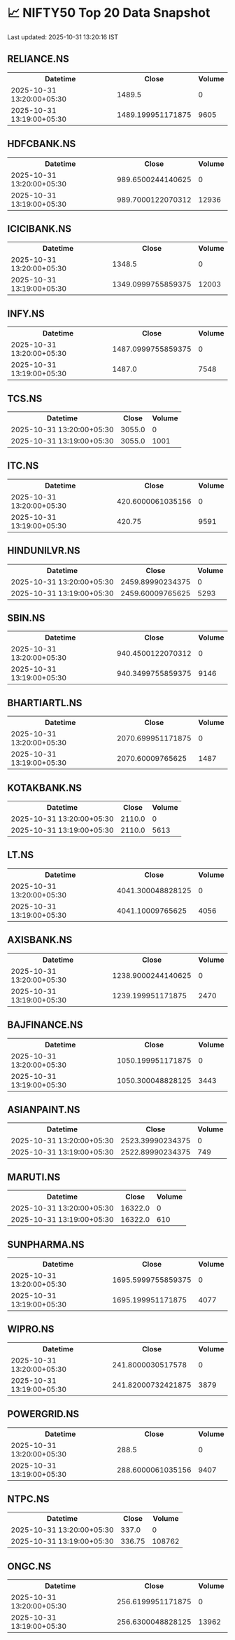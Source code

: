 # 📈 NIFTY50 Top 20 Data Snapshot

Last updated: 2025-10-31 13:20:16 IST

## RELIANCE.NS

<table>
  <tr><th>Datetime</th><th>Close</th><th>Volume</th></tr>
  <tr><td>2025-10-31 13:20:00+05:30</td><td>1489.5</td><td>0</td></tr>
  <tr><td>2025-10-31 13:19:00+05:30</td><td>1489.199951171875</td><td>9605</td></tr>
</table>

## HDFCBANK.NS

<table>
  <tr><th>Datetime</th><th>Close</th><th>Volume</th></tr>
  <tr><td>2025-10-31 13:20:00+05:30</td><td>989.6500244140625</td><td>0</td></tr>
  <tr><td>2025-10-31 13:19:00+05:30</td><td>989.7000122070312</td><td>12936</td></tr>
</table>

## ICICIBANK.NS

<table>
  <tr><th>Datetime</th><th>Close</th><th>Volume</th></tr>
  <tr><td>2025-10-31 13:20:00+05:30</td><td>1348.5</td><td>0</td></tr>
  <tr><td>2025-10-31 13:19:00+05:30</td><td>1349.0999755859375</td><td>12003</td></tr>
</table>

## INFY.NS

<table>
  <tr><th>Datetime</th><th>Close</th><th>Volume</th></tr>
  <tr><td>2025-10-31 13:20:00+05:30</td><td>1487.0999755859375</td><td>0</td></tr>
  <tr><td>2025-10-31 13:19:00+05:30</td><td>1487.0</td><td>7548</td></tr>
</table>

## TCS.NS

<table>
  <tr><th>Datetime</th><th>Close</th><th>Volume</th></tr>
  <tr><td>2025-10-31 13:20:00+05:30</td><td>3055.0</td><td>0</td></tr>
  <tr><td>2025-10-31 13:19:00+05:30</td><td>3055.0</td><td>1001</td></tr>
</table>

## ITC.NS

<table>
  <tr><th>Datetime</th><th>Close</th><th>Volume</th></tr>
  <tr><td>2025-10-31 13:20:00+05:30</td><td>420.6000061035156</td><td>0</td></tr>
  <tr><td>2025-10-31 13:19:00+05:30</td><td>420.75</td><td>9591</td></tr>
</table>

## HINDUNILVR.NS

<table>
  <tr><th>Datetime</th><th>Close</th><th>Volume</th></tr>
  <tr><td>2025-10-31 13:20:00+05:30</td><td>2459.89990234375</td><td>0</td></tr>
  <tr><td>2025-10-31 13:19:00+05:30</td><td>2459.60009765625</td><td>5293</td></tr>
</table>

## SBIN.NS

<table>
  <tr><th>Datetime</th><th>Close</th><th>Volume</th></tr>
  <tr><td>2025-10-31 13:20:00+05:30</td><td>940.4500122070312</td><td>0</td></tr>
  <tr><td>2025-10-31 13:19:00+05:30</td><td>940.3499755859375</td><td>9146</td></tr>
</table>

## BHARTIARTL.NS

<table>
  <tr><th>Datetime</th><th>Close</th><th>Volume</th></tr>
  <tr><td>2025-10-31 13:20:00+05:30</td><td>2070.699951171875</td><td>0</td></tr>
  <tr><td>2025-10-31 13:19:00+05:30</td><td>2070.60009765625</td><td>1487</td></tr>
</table>

## KOTAKBANK.NS

<table>
  <tr><th>Datetime</th><th>Close</th><th>Volume</th></tr>
  <tr><td>2025-10-31 13:20:00+05:30</td><td>2110.0</td><td>0</td></tr>
  <tr><td>2025-10-31 13:19:00+05:30</td><td>2110.0</td><td>5613</td></tr>
</table>

## LT.NS

<table>
  <tr><th>Datetime</th><th>Close</th><th>Volume</th></tr>
  <tr><td>2025-10-31 13:20:00+05:30</td><td>4041.300048828125</td><td>0</td></tr>
  <tr><td>2025-10-31 13:19:00+05:30</td><td>4041.10009765625</td><td>4056</td></tr>
</table>

## AXISBANK.NS

<table>
  <tr><th>Datetime</th><th>Close</th><th>Volume</th></tr>
  <tr><td>2025-10-31 13:20:00+05:30</td><td>1238.9000244140625</td><td>0</td></tr>
  <tr><td>2025-10-31 13:19:00+05:30</td><td>1239.199951171875</td><td>2470</td></tr>
</table>

## BAJFINANCE.NS

<table>
  <tr><th>Datetime</th><th>Close</th><th>Volume</th></tr>
  <tr><td>2025-10-31 13:20:00+05:30</td><td>1050.199951171875</td><td>0</td></tr>
  <tr><td>2025-10-31 13:19:00+05:30</td><td>1050.300048828125</td><td>3443</td></tr>
</table>

## ASIANPAINT.NS

<table>
  <tr><th>Datetime</th><th>Close</th><th>Volume</th></tr>
  <tr><td>2025-10-31 13:20:00+05:30</td><td>2523.39990234375</td><td>0</td></tr>
  <tr><td>2025-10-31 13:19:00+05:30</td><td>2522.89990234375</td><td>749</td></tr>
</table>

## MARUTI.NS

<table>
  <tr><th>Datetime</th><th>Close</th><th>Volume</th></tr>
  <tr><td>2025-10-31 13:20:00+05:30</td><td>16322.0</td><td>0</td></tr>
  <tr><td>2025-10-31 13:19:00+05:30</td><td>16322.0</td><td>610</td></tr>
</table>

## SUNPHARMA.NS

<table>
  <tr><th>Datetime</th><th>Close</th><th>Volume</th></tr>
  <tr><td>2025-10-31 13:20:00+05:30</td><td>1695.5999755859375</td><td>0</td></tr>
  <tr><td>2025-10-31 13:19:00+05:30</td><td>1695.199951171875</td><td>4077</td></tr>
</table>

## WIPRO.NS

<table>
  <tr><th>Datetime</th><th>Close</th><th>Volume</th></tr>
  <tr><td>2025-10-31 13:20:00+05:30</td><td>241.8000030517578</td><td>0</td></tr>
  <tr><td>2025-10-31 13:19:00+05:30</td><td>241.82000732421875</td><td>3879</td></tr>
</table>

## POWERGRID.NS

<table>
  <tr><th>Datetime</th><th>Close</th><th>Volume</th></tr>
  <tr><td>2025-10-31 13:20:00+05:30</td><td>288.5</td><td>0</td></tr>
  <tr><td>2025-10-31 13:19:00+05:30</td><td>288.6000061035156</td><td>9407</td></tr>
</table>

## NTPC.NS

<table>
  <tr><th>Datetime</th><th>Close</th><th>Volume</th></tr>
  <tr><td>2025-10-31 13:20:00+05:30</td><td>337.0</td><td>0</td></tr>
  <tr><td>2025-10-31 13:19:00+05:30</td><td>336.75</td><td>108762</td></tr>
</table>

## ONGC.NS

<table>
  <tr><th>Datetime</th><th>Close</th><th>Volume</th></tr>
  <tr><td>2025-10-31 13:20:00+05:30</td><td>256.6199951171875</td><td>0</td></tr>
  <tr><td>2025-10-31 13:19:00+05:30</td><td>256.6300048828125</td><td>13962</td></tr>
</table>

